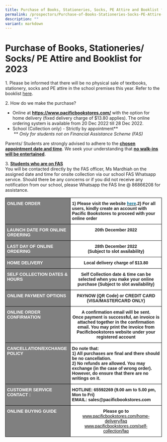 ```yaml
---
title: Purchase of Books, Stationeries, Socks, PE Attire and Booklist for 2023
permalink: /prospectors/Purchase-of-Books-Stationeries-Socks-PE-Attire-and-Booklist-for-2023/
description: ""
variant: markdown
---
```

Purchase of Books, Stationeries/ Socks/ PE Attire and Booklist for 2023
=======================================================================

1\. Please be informed that there will be no physical sale of textbooks, stationery, socks and PE attire in the school premises this year. Refer to the booklist [here](https://www.bedoksouthsec.moe.edu.sg/information-and-links/for-students/permalink/).

2\. How do we make the purchase?

*   Online&nbsp;at&nbsp;[<b>https://www.pacificbookstores.com/</b>](https://www.pacificbookstores.com/)&nbsp;with the option for home delivery (fixed delivery charge of $13.80 applies). The online ordering system is available from 20 Dec 2022 till 28 Dec 2022.
*   School (Collection only) - Strictly by appointment\*\* <br>
&nbsp;\*\*&nbsp;<i>Only for students not on Financial Assistance Scheme (FAS)</i>  

  

Parents/ Students are strongly advised to adhere to the&nbsp;<u><b>chosen appointment date and time</b></u>. We seek your understanding that&nbsp;<u><b>no walk-ins will be entertained</b></u>.


3.&nbsp;<u><b>Students who are on FAS</b></u> <br>
You will be contacted directly by the FAS officer, Ms Mardhiah on the assigned date and time for onsite collection via our school FAS Whatsapp service. Should there be any concerns or if you did not receive any notification from our school, please Whatsapp the FAS line @ 86866208 for assistance.


<style type="text/css">
.tg  {border-collapse:collapse;border-spacing:0;}
.tg td{border-color:black;border-style:solid;border-width:1px;font-family:Arial, sans-serif;font-size:14px;
  overflow:hidden;padding:10px 5px;word-break:normal;}
.tg th{border-color:black;border-style:solid;border-width:1px;font-family:Arial, sans-serif;font-size:14px;
  font-weight:normal;overflow:hidden;padding:10px 5px;word-break:normal;}
.tg .tg-ntwt{background-color:#808080;color:#FFF;font-weight:bold;text-align:left;vertical-align:top}
.tg .tg-dgl5{background-color:#FFF;font-weight:bold;text-align:left;vertical-align:top}
.tg .tg-9hzb{background-color:#FFF;font-weight:bold;text-align:center;vertical-align:top}
.tg .tg-7yig{background-color:#FFF;text-align:center;vertical-align:top}
</style>
<table class="tg">
<thead>
  <tr>
    <th class="tg-ntwt"><span style="color:white">ONLINE ORDER</span></th>
    <th class="tg-dgl5">1) Please visit the website <a href="https://www.pacificbookstores.com/"><span style="text-decoration:none;color:#076C8E">here</span></a>.2) For all users, kindly create an account with Pacific Bookstores to proceed with your online order</th>
  </tr>
</thead>
<tbody>
  <tr>
    <td class="tg-ntwt"><span style="color:white">LAUNCH DATE FOR ONLINE ORDERING</span></td>
    <td class="tg-9hzb">20th December 2022</td>
  </tr>
  <tr>
    <td class="tg-ntwt"><span style="color:white">LAST DAY OF ONLINE ORDERING</span></td>
    <td class="tg-9hzb">28th December 2022<br>(Subject to slot availability)</td>
  </tr>
  <tr>
    <td class="tg-ntwt"><span style="color:white">HOME DELIVERY</span></td>
    <td class="tg-9hzb">Local delivery charge of $13.80</td>
  </tr>
  <tr>
    <td class="tg-ntwt"><span style="color:white">SELF COLLECTION DATES &amp; HOURS</span></td>
    <td class="tg-9hzb">Self Collection date &amp; time can be selected when you make your online purchase (Subject to slot availability)</td>
  </tr>
  <tr>
    <td class="tg-ntwt"><span style="color:white">ONLINE PAYMENT OPTIONS</span></td>
    <td class="tg-9hzb">PAYNOW (QR Code) or CREDIT CARD (VISA/MASTERCARD ONLY)<br></td>
  </tr>
  <tr>
    <td class="tg-ntwt"><span style="color:white">ONLINE ORDER CONFIRMATION</span></td>
    <td class="tg-9hzb">A confirmation email will be sent.<br> Once payment is successful, an invoice is attached together in the confirmation email.  You may print the invoice from Pacificbookstores website under your registered account</td>
  </tr>
  <tr>
    <td class="tg-ntwt"><span style="color:white">CANCELLATION/EXCHANGE POLICY</span></td>
    <td class="tg-dgl5">Do note that:<br>1) All purchases are final and there should be no cancellation.<br>2) No refunds are allowed. You may exchange (in the case of wrong order). However, do ensure that there are no writings on it.</td>
  </tr>
  <tr>
    <td class="tg-ntwt"><span style="color:white">CUSTOMER SERVICE CONTACT :</span></td>
    <td class="tg-dgl5">HOTLINE: 65592269  (9.00 am to 5.00 pm, Mon to Fri)<br>EMAIL: sales@pacificbookstores.com</td>
  </tr>
  <tr>
    <td class="tg-ntwt"><span style="color:white">ONLINE BUYING GUIDE</span></td>
    <td class="tg-7yig"><span style="font-weight:bold">Please go to </span><a href="http://www.pacificbookstores.com/home-delivery/faq" target="_blank" rel="noopener noreferrer"><span style="color:black">www.pacificbookstores.com/home-delivery/faq</span></a><br>                      <a href="http://www.pacificbookstores.com/self-collection/faq" target="_blank" rel="noopener noreferrer"><span style="color:black">www.pacificbookstores.com/self-collection/faq</span></a></td>
  </tr>
</tbody>
</table>